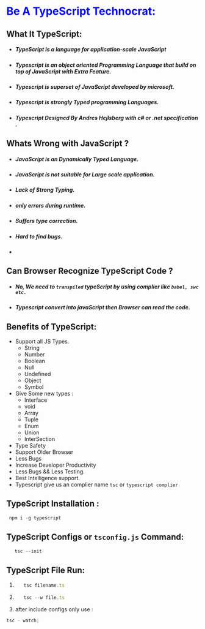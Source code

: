 # <p style="color: blue">Be A TypeScript Technocrat: <p>

## What It TypeScript:

-  ##### TypeScript is a language for application-scale JavaScript
-  ##### Typescript is an object oriented Programming Language that build on top of JavaScript with Extra Feature.
-  ##### Typescript is superset of JavaScript developed by microsoft.
-  ##### Typescript is strongly Typed programming Languages.
-  ##### Typescript Designed By Andres Hejlsberg with c# or .net specification .

## Whats Wrong with JavaScript ?

-  ##### JavaScript is an Dynamically Typed Language.
-  ##### JavaScript is not suitable for Large scale application.
-  ##### Lack of Strong Typing.
-  ##### only errors during runtime.
-  ##### Suffers type correction.
-  ##### Hard to find bugs.
-

## Can Browser Recognize TypeScript Code ?

-  ##### No, We need to `transpiled` typeScript by using complier like `babel, swc etc.`
-  ##### Typescript convert into javaScript then Browser can read the code.

## Benefits of TypeScript:

-  Support all JS Types.
   -  String
   -  Number
   -  Boolean
   -  Null
   -  Undefined
   -  Object
   -  Symbol
-  Give Some new types :
   -  Interface
   -  void
   -  Array
   -  Tuple
   -  Enum
   -  Union
   -  InterSection
-  Type Safety
-  Support Older Browser
-  Less Bugs
-  Increase Developer Productivity
-  Less Bugs && Less Testing.
-  Best Intelligence support.
-  Typescript give us an complier name `tsc` or `typescript complier`

## TypeScript Installation :

```ts
 npm i -g typescript
```

## TypeScript Configs or `tsconfig.js` Command:

```ts
   tsc --init
```

## TypeScript File Run:

1. ```ts
      tsc filename.ts
   ```
2. ```ts
      tsc --w file.ts
   ```
3. after include configs only use :

```ts
tsc - watch;
```
